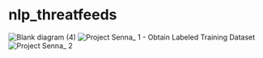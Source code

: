 # nlp_threatfeeds

![Blank diagram (4)](https://user-images.githubusercontent.com/69133043/156259076-a8e7ad20-5372-4958-90e5-07437b0824f8.png)
![Project Senna_ 1 - Obtain Labeled Training Dataset ](https://user-images.githubusercontent.com/69133043/156259096-f329d765-f70a-4e9b-9a13-ff9f275ad019.png)
![Project Senna_ 2 ](https://user-images.githubusercontent.com/69133043/156259107-8f694362-0c3c-4adc-9c66-0ecea325cacb.png)


